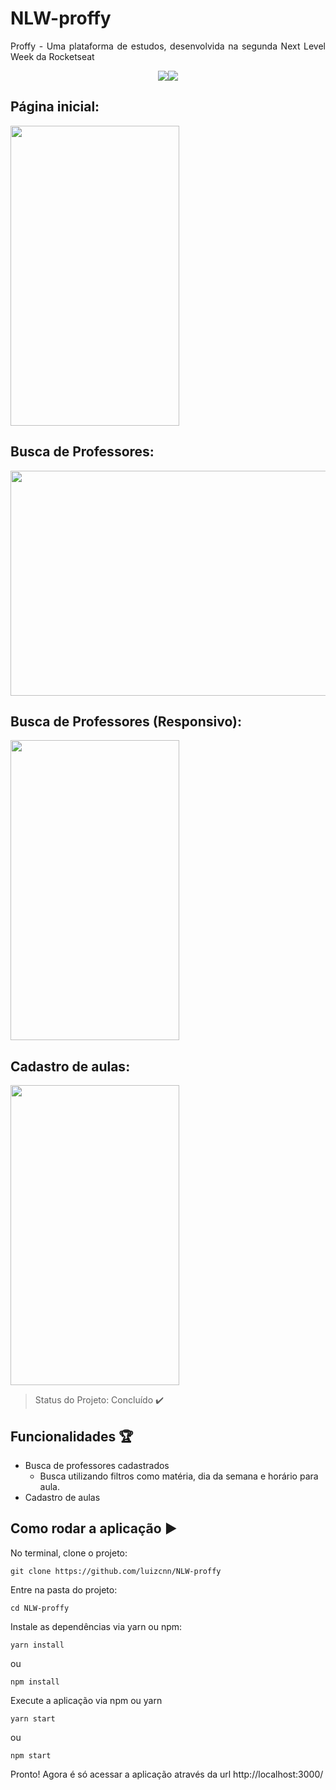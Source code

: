 # NLW-proffy
<p align="justify"> Proffy - Uma plataforma de estudos, desenvolvida na segunda Next Level Week da Rocketseat </p>

<div style="display: flex; justify-content: center">
  <img src="https://img.shields.io/static/v1?label=react&message=framework&color=blue&style=for-the-badge&logo=REACT"/>
  <img src="https://img.shields.io/static/v1?label=NodeJs&message=Backend&color=green&style=for-the-badge&logo=NODE"/>
</div>

## Página inicial:
<img width="270px" height="480px" src="https://github.com/luizcnn/NLW-proffy/blob/master/src/assets/images/0.jpeg" />

## Busca de Professores:
<img width="6400px" height="360px" src="https://github.com/luizcnn/NLW-proffy/blob/master/src/assets/images/1.jpeg" />

## Busca de Professores (Responsivo): 
<img width="270px" height="480px" src="https://github.com/luizcnn/NLW-proffy/blob/master/src/assets/images/2.jpeg" />

## Cadastro de aulas:
<img width="270px" height="480px" src="https://github.com/luizcnn/NLW-proffy/blob/master/src/assets/images/3.jpeg" />

> Status do Projeto: Concluído :heavy_check_mark:

## Funcionalidades :trophy:
- Busca de professores cadastrados
  - Busca utilizando filtros como matéria, dia da semana e horário para aula.
- Cadastro de aulas

## Como rodar a aplicação :arrow_forward:

No terminal, clone o projeto: 

```
git clone https://github.com/luizcnn/NLW-proffy
```
Entre na pasta do projeto:

```
cd NLW-proffy
```

Instale as dependências via yarn ou npm:

```
yarn install
```
ou

```
npm install
```

Execute a aplicação via npm ou yarn

```
yarn start
```
ou

```
npm start
```
Pronto! Agora é só acessar a aplicação através da url http://localhost:3000/


